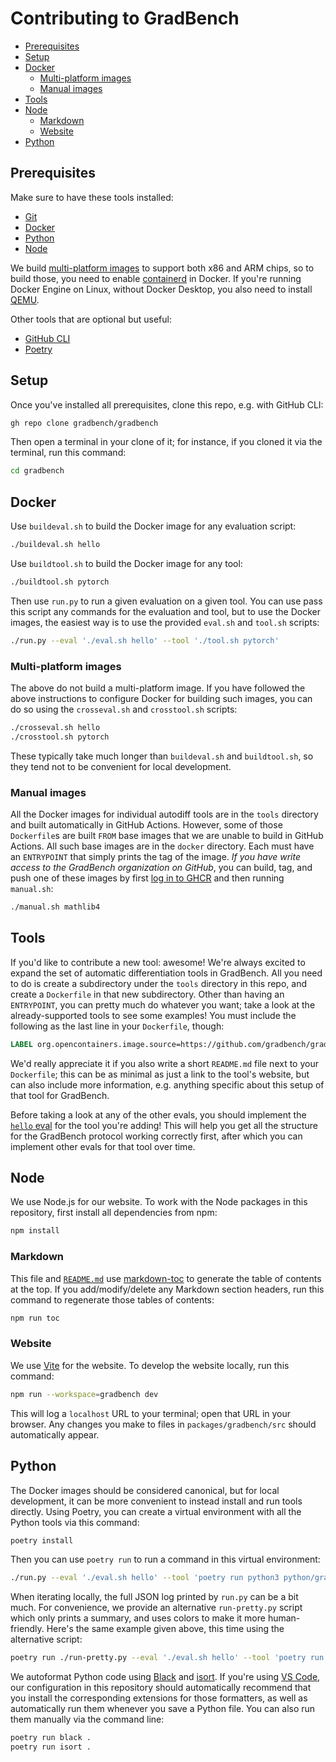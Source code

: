 # Contributing to GradBench

<!-- toc -->

- [Prerequisites](#prerequisites)
- [Setup](#setup)
- [Docker](#docker)
  - [Multi-platform images](#multi-platform-images)
  - [Manual images](#manual-images)
- [Tools](#tools)
- [Node](#node)
  - [Markdown](#markdown)
  - [Website](#website)
- [Python](#python)

<!-- tocstop -->

## Prerequisites

Make sure to have these tools installed:

- [Git][]
- [Docker][]
- [Python][]
- [Node][]

We build [multi-platform images][] to support both x86 and ARM chips, so to build those, you need to enable [containerd][] in Docker. If you're running Docker Engine on Linux, without Docker Desktop, you also need to install [QEMU][].

Other tools that are optional but useful:

- [GitHub CLI][]
- [Poetry][]

## Setup

Once you've installed all prerequisites, clone this repo, e.g. with GitHub CLI:

```sh
gh repo clone gradbench/gradbench
```

Then open a terminal in your clone of it; for instance, if you cloned it via the terminal, run this command:

```sh
cd gradbench
```

## Docker

Use `buildeval.sh` to build the Docker image for any evaluation script:

```sh
./buildeval.sh hello
```

Use `buildtool.sh` to build the Docker image for any tool:

```sh
./buildtool.sh pytorch
```

Then use `run.py` to run a given evaluation on a given tool. You can use pass this script any commands for the evaluation and tool, but to use the Docker images, the easiest way is to use the provided `eval.sh` and `tool.sh` scripts:

```sh
./run.py --eval './eval.sh hello' --tool './tool.sh pytorch'
```

### Multi-platform images

The above do not build a multi-platform image. If you have followed the above instructions to configure Docker for building such images, you can do so using the `crosseval.sh` and `crosstool.sh` scripts:

```sh
./crosseval.sh hello
./crosstool.sh pytorch
```

These typically take much longer than `buildeval.sh` and `buildtool.sh`, so they tend not to be convenient for local development.

### Manual images

All the Docker images for individual autodiff tools are in the `tools` directory and built automatically in GitHub Actions. However, some of those `Dockerfile`s are built `FROM` base images that we are unable to build in GitHub Actions. All such base images are in the `docker` directory. Each must have an `ENTRYPOINT` that simply prints the tag of the image. _If you have write access to the GradBench organization on GitHub_, you can build, tag, and push one of these images by first [log in to GHCR][] and then running `manual.sh`:

```sh
./manual.sh mathlib4
```

## Tools

If you'd like to contribute a new tool: awesome! We're always excited to expand the set of automatic differentiation tools in GradBench. All you need to do is create a subdirectory under the `tools` directory in this repo, and create a `Dockerfile` in that new subdirectory. Other than having an `ENTRYPOINT`, you can pretty much do whatever you want; take a look at the already-supported tools to see some examples! You must include the following as the last line in your `Dockerfile`, though:

```Dockerfile
LABEL org.opencontainers.image.source=https://github.com/gradbench/gradbench
```

We'd really appreciate it if you also write a short `README.md` file next to your `Dockerfile`; this can be as minimal as just a link to the tool's website, but can also include more information, e.g. anything specific about this setup of that tool for GradBench.

Before taking a look at any of the other evals, you should implement the [`hello` eval](evals/hello) for the tool you're adding! This will help you get all the structure for the GradBench protocol working correctly first, after which you can implement other evals for that tool over time.

## Node

We use Node.js for our website. To work with the Node packages in this repository, first install all dependencies from npm:

```sh
npm install
```

### Markdown

This file and [`README.md`](README.md) use [markdown-toc][] to generate the table of contents at the top. If you add/modify/delete any Markdown section headers, run this command to regenerate those tables of contents:

```sh
npm run toc
```

### Website

We use [Vite][] for the website. To develop the website locally, run this command:

```sh
npm run --workspace=gradbench dev
```

This will log a `localhost` URL to your terminal; open that URL in your browser. Any changes you make to files in `packages/gradbench/src` should automatically appear.

## Python

The Docker images should be considered canonical, but for local development, it can be more convenient to instead install and run tools directly. Using Poetry, you can create a virtual environment with all the Python tools via this command:

```sh
poetry install
```

Then you can use `poetry run` to run a command in this virtual environment:

```sh
./run.py --eval './eval.sh hello' --tool 'poetry run python3 python/gradbench/pytorch/run.py'
```

When iterating locally, the full JSON log printed by `run.py` can be a bit much. For convenience, we provide an alternative `run-pretty.py` script which only prints a summary, and uses colors to make it more human-friendly. Here's the same example given above, this time using the alternative script:

```sh
poetry run ./run-pretty.py --eval './eval.sh hello' --tool 'poetry run python3 python/gradbench/pytorch/run.py'
```

We autoformat Python code using [Black][] and [isort][]. If you're using [VS Code][], our configuration in this repository should automatically recommend that you install the corresponding extensions for those formatters, as well as automatically run them whenever you save a Python file. You can also run them manually via the command line:

```sh
poetry run black .
poetry run isort .
```

[black]: https://black.readthedocs.io/en/stable/
[containerd]: https://docs.docker.com/storage/containerd/
[docker]: https://docs.docker.com/engine/install/
[git]: https://git-scm.com/downloads
[github cli]: https://github.com/cli/cli#installation
[isort]: https://pycqa.github.io/isort/
[log in to GHCR]: https://docs.github.com/en/packages/working-with-a-github-packages-registry/working-with-the-container-registry#authenticating-with-a-personal-access-token-classic
[markdown-toc]: https://www.npmjs.com/package/markdown-toc
[multi-platform images]: https://docs.docker.com/build/building/multi-platform/
[node]: https://nodejs.org/en/download
[poetry]: https://python-poetry.org/docs/
[python]: https://www.python.org/downloads/
[qemu]: https://docs.docker.com/build/building/multi-platform/#qemu-without-docker-desktop
[vite]: https://vitejs.dev/
[vs code]: https://code.visualstudio.com/
